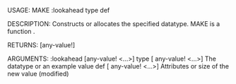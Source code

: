 USAGE:
     MAKE :lookahead type def 

DESCRIPTION:
     Constructs or allocates the specified datatype.
     MAKE is a function .

RETURNS: [any-value!]

ARGUMENTS:
    :lookahead [any-value! <...>]
    type [<opt> any-value! <...>]
        The datatype or an example value
    def [<opt> any-value! <...>]
        Attributes or size of the new value (modified)

